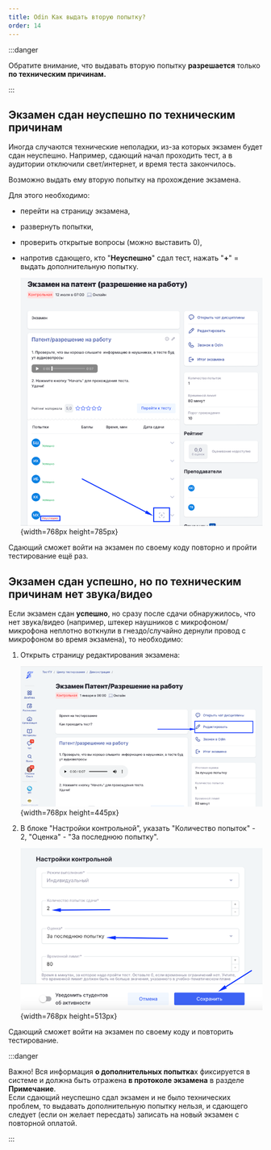 ```yaml
---
title: Odin Как выдать вторую попытку?
order: 14
---
```


:::danger 

Обратите внимание, что выдавать вторую попытку **разрешается** только **по техническим причинам.**

:::

## Экзамен сдан неуспешно по техническим причинам

Иногда случаются технические неполадки, из-за которых  экзамен  будет сдан неуспешно. Например, сдающий начал проходить тест, а в аудитории отключили свет/интернет, и время теста закончилось.

Возможно выдать ему вторую попытку на прохождение экзамена.

Для этого необходимо:

-  перейти на страницу экзамена,

-  развернуть попытки,

-  проверить открытые вопросы (можно выставить 0),

-  напротив сдающего, кто "**Неуспешно**" сдал тест, нажать "**\+**" = выдать дополнительную попытку.

   ![](./odin-kak-vydat-vtoruyu-popytku-2.png){width=768px height=785px}

Сдающий сможет войти на экзамен по своему коду повторно и пройти тестирование ещё раз.

## Экзамен сдан успешно, но по техническим причинам нет звука/видео

Если экзамен сдан **успешно**, но сразу после сдачи обнаружилось, что нет звука/видео (например,  штекер наушников с микрофоном/микрофона неплотно воткнули в гнездо/случайно дернули провод с микрофоном во время экзамена),  то необходимо:

1. Открыть страницу редактирования экзамена:

   ![](./odin-kak-vydat-vtoruyu-popytku.png){width=768px height=445px}

2. В блоке  "Настройки контрольной", указать "Количество попыток" - 2,  "Оценка" - "За последнюю попытку".

   ![](./odin-kak-vydat-vtoruyu-popytku-3.png){width=768px height=513px}

Сдающий сможет войти на экзамен по своему коду и повторить тестирование.

:::danger 

Важно! Вся информация **о дополнительных попытка**х фиксируется в системе и должна быть отражена **в протоколе экзамена** в разделе **Примечание**.\
Если сдающий неуспешно сдал экзамен и не было технических проблем, то выдавать дополнительную попытку нельзя, и сдающего следует (если он желает пересдать) записать на новый экзамен с повторной оплатой.

:::